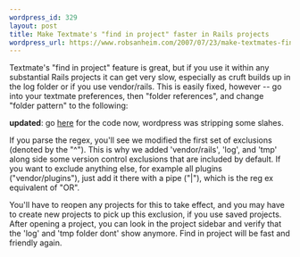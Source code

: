 ```yaml
--- 
wordpress_id: 329
layout: post
title: Make Textmate's "find in project" faster in Rails projects
wordpress_url: https://www.robsanheim.com/2007/07/23/make-textmates-find-in-project-faster-in-rails-projects/
---
```

Textmate's "find in project" feature is great, but if you use it within any substantial Rails projects it can get very slow, especially as cruft builds up in the log folder or if you use vendor/rails.  This is easily fixed, however -- go into your textmate preferences, then "folder references", and change "folder pattern" to the following:

<strong>updated</strong>: go <a href="https://pastie.caboo.se/81736">here</a> for the code now, wordpress was stripping some slahes.

If you parse the regex, you'll see we modified the first set of exclusions (denoted by the "^").  This is why we added 'vendor/rails', 'log', and 'tmp' along side some version control exclusions that are included by default.  If you want to exclude anything else, for example all plugins ("vendor/plugins"), just add it there with a pipe ("|"), which is the reg ex equivalent of "OR".  

You'll have to reopen any projects for this to take effect, and you may have to create new projects to pick up this exclusion, if you use saved projects.  After opening a project, you can look in the project sidebar and verify that the 'log' and 'tmp folder dont' show anymore.  Find in project will be fast and friendly again.
